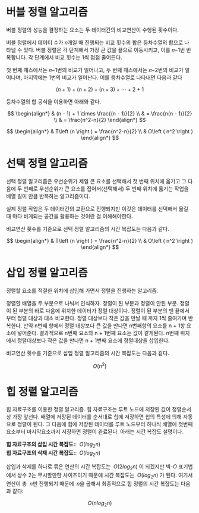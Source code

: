 # 버블 정렬 알고리즘
버블 정렬의 성능을 결정하는 요소는 두 데이터간의 비교연산이 수행된 횟수이다.

버블 정렬에서 데이터 수가 𝑛개일 때 진행되는 비교 횟수의 합은 등차수열의 합으로 나타낼 수 있다. 버블 정렬은 각 단계에서 가장 큰 값을 끝으로 이동시키고, 이를 𝑛−1번 반복합니다. 각 단계에서 비교 횟수는 1씩 점점 줄어든다.

첫 번째 패스에서는 𝑛−1번의 비교가 일어나고, 두 번째 패스에서는 𝑛−2번의 비교가 일어나며, 마지막에는 1번의 비교가 일어난다. 이를 등차수열로 나타내면 다음과 같다

$$ (n + 1) + (n + 2) + (n + 3) + \cdots + 2 + 1 $$

등차수열의 합 공식을 이용하면 아래와 같다.

$$
\begin{align*}
	& (n - 1) + 1 \times  \frac{(n - 1)}{2} \\
	& = \frac{n(n - 1)}{2} \\
	& = \frac{n^2-n}{2}
\end{align*}
$$

$$
\begin{align*}
	& T\left (n  \right ) = \frac{n^2-n}{2} \\
	& O\left ( n^2 \right )
\end{align*}
$$

# 선택 정렬 알고리즘
선택 정렬 알고리즘은 우선순위가 제일 큰 요소를 선택해서 첫 번째 위치에 옮기고 그 다음에 두 번째로 우선순위가 큰 요소를 집어서(선택해서) 두 번째 위치에 옮기는 작업을 배열 길이 만큼 반복하는 알고리즘이다.

실제 정렬 작업은 두 데이터간의 교환으로 진행되지만 이것은 데이터를 선택해서 옮길 때 마다 비게되는 공간을 활용하는 것이란 걸 이해해야한다.

비교연산 횟수를 기준으로 선택 정렬 알고리즘의 시간 복잡도는 다음과 같다.

$$
\begin{align*}
	& T\left (n  \right ) = \frac{n^2-n}{2} \\
	& O\left ( n^2 \right )
\end{align*}
$$

# 삽입 정렬 알고리즘
정렬할 요소를 적절한 위치에 삽입해 가면서 정렬을 진행하는 알고리즘.

정렬할 배열을 두 부분으로 나눠서 인식하자. 정렬이 된 부분과 정렬이 안된 부분.
정렬이 된 부분의 바로 다음에 위치한 데이터가 정렬 대상이다.
정렬이 된 부분의 맨 끝에서부터 정렬 대상과 대소 비교한다. 정렬 대상보다 작은 값을 만날 때 까지 1씩 줄여가며 반복한다. 만약 n번째 항에서 정렬 대상보다 큰 값을 만나면 n번째항의 요소를 n + 1항 요소에 넣어준다. 결과적으로 n번째 요소와 n + 1번째 요소는 값이 같게된다. n번째 위치에서 정렬대상보다 작은 값을 만나면 n + 1번째 요소에 정렬대상을 삽입한다.

비교연산 횟수를 기준으로 삽입 정렬 알고리즘의 시간 복잡도는 다음과 같다.

$$ O\left ( n^2 \right ) $$

# 힙 정렬 알고리즘
힙 자료구조를 이용한 정렬 알고리즘. 힙 자료구조는 루트 노드에 저장된 값이 정렬순서상 가장 앞선다. 배열에 저장된 데이터를 순서대로 힙에 저장하면 힙의 특성에 의해 자동으로 정렬이 된다. 그 다음에 힙에 저장된 데이터를 루트 노드부터 하나씩 배열에 첫번째 요소부터 마지막요소까지 저장하면 정렬이 완료된다. 아래는 시간 복잡도 설명이다.

**힙 자료구조의 삽입 시간 복잡도:**: $\;O\left ( log_{2}n \right )$  
**힙 자료구조의 삭제 시간 복잡도:**: $\;O\left ( log_{2}n \right )$  

삽입과 삭제를 하나로 묶은 연산의 시간 복잡도는 $\;O\left ( 2log_{2}n \right )\;$이 되겠지만 빅-$O$ 표기법에서 상수 2는 무시할만한 사이즈이기 때문에 시간 복잡도는 $\;O\left ( log_{2}n \right )\;$가 된다. 여기서 연산이 총 $\;n$번 진행되기 때문에 $\;n$을 곱해서 최종적으로 힙 정렬의 시간 복잡도는 다음과 같다:

$$ O\left ( nlog_{2}n \right ) $$

